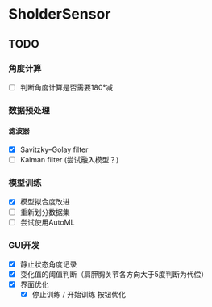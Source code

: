 # SholderSensor
## TODO

### 角度计算
- [ ] 判断角度计算是否需要180°减
### 数据预处理
#### 滤波器
- [x] Savitzky–Golay filter
- [ ] Kalman filter (尝试融入模型？)
### 模型训练
- [x] 模型拟合度改进
- [ ] 重新划分数据集
- [ ] 尝试使用AutoML
### GUI开发
- [x] 静止状态角度记录
- [x] 变化值的阈值判断（肩胛胸关节各方向大于5度判断为代偿）
- [x] 界面优化
  - [x] 停止训练 / 开始训练 按钮优化
